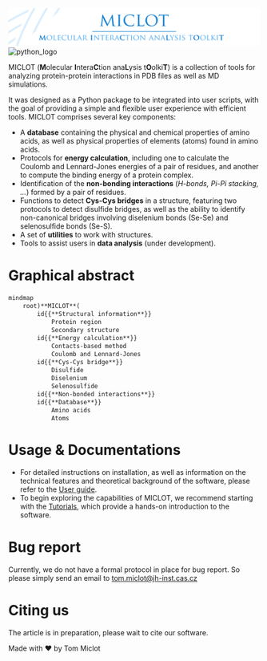 <img src="__banner.png" alt="banner" class="center">
<img src="https://www.python.org/static/community_logos/python-powered-w.svg" alt="python_logo" width="80">


MICLOT (**M**olecular **I**ntera**C**tion ana**L**ysis t**O**olki**T**) is a collection of tools for analyzing protein-protein interactions in PDB files as well as MD simulations.

It was designed as a Python package to be integrated into user scripts, with the goal of providing a simple and flexible user experience with efficient tools. MICLOT comprises several key components:

- A **database** containing the physical and chemical properties of amino acids, as well as physical properties of elements (atoms) found in amino acids.
- Protocols for **energy calculation**, including one to calculate the Coulomb and Lennard-Jones energies of a pair of residues, and another to compute the binding energy of a protein complex.
- Identification of the **non-bonding interactions** (*H-bonds, Pi-Pi stacking, ...*) formed by a pair of residues.
- Functions to detect **Cys-Cys bridges** in a structure, featuring two protocols to detect disulfide bridges, as well as the ability to identify non-canonical bridges involving diselenium bonds (Se-Se) and selenosulfide bonds (Se-S).
- A set of **utilities** to work with structures.
- Tools to assist users in **data analysis** (under development).



# Graphical abstract

```mermaid
mindmap
    root)**MICLOT**(
        id{{**Structural information**}}
            Protein region
            Secondary structure
        id{{**Energy calculation**}}
            Contacts-based method
            Coulomb and Lennard-Jones
        id{{**Cys-Cys bridge**}}
            Disulfide
            Diselenium
            Selenosulfide
        id{{**Non-bonded interactions**}}
        id{{**Database**}}
            Amino acids
            Atoms
```




# Usage & Documentations

- For detailed instructions on installation, as well as information on the technical features and theoretical background of the software, please refer to the [User guide](User_Guide/Manual.md).
- To begin exploring the capabilities of MICLOT, we recommend starting with the [Tutorials](Tutorial/Tutorials.md), which provide a hands-on introduction to the software.




# Bug report

Currently, we do not have a formal protocol in place for bug report. So please simply send an email to [tom.miclot@jh-inst.cas.cz](tom.miclot@jh-inst.cas.cz)



# Citing us

The article is in preparation, please wait to cite our software.

Made with :heart: by Tom Miclot
